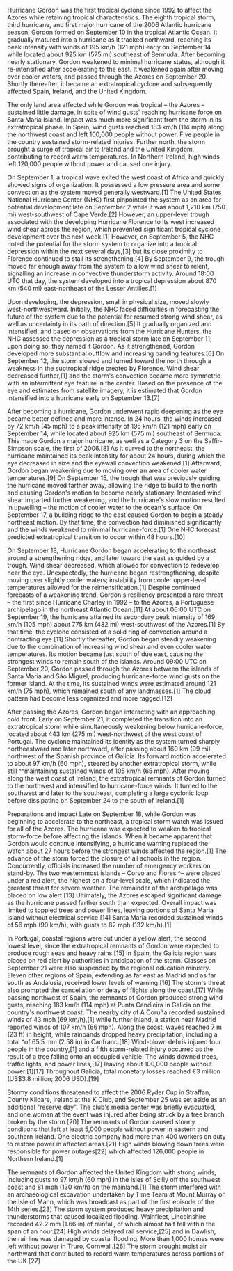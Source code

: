 Hurricane Gordon was the first tropical cyclone since 1992 to affect the Azores while retaining tropical characteristics. The eighth tropical storm, third hurricane, and first major hurricane of the 2006 Atlantic hurricane season, Gordon formed on September 10 in the tropical Atlantic Ocean. It gradually matured into a hurricane as it tracked northward, reaching its peak intensity with winds of 195 km/h (121 mph) early on September 14 while located about 925 km (575 mi) southeast of Bermuda. After becoming nearly stationary, Gordon weakened to minimal hurricane status, although it re-intensified after accelerating to the east. It weakened again after moving over cooler waters, and passed through the Azores on September 20. Shortly thereafter, it became an extratropical cyclone and subsequently affected Spain, Ireland, and the United Kingdom.

The only land area affected while Gordon was tropical – the Azores – sustained little damage, in spite of wind gusts' reaching hurricane force on Santa Maria Island. Impact was much more significant from the storm in its extratropical phase. In Spain, wind gusts reached 183 km/h (114 mph) along the northwest coast and left 100,000 people without power. Five people in the country sustained storm-related injuries. Further north, the storm brought a surge of tropical air to Ireland and the United Kingdom, contributing to record warm temperatures. In Northern Ireland, high winds left 120,000 people without power and caused one injury.

On September 1, a tropical wave exited the west coast of Africa and quickly showed signs of organization. It possessed a low pressure area and some convection as the system moved generally westward.[1] The United States National Hurricane Center (NHC) first pinpointed the system as an area for potential development late on September 2 while it was about 1,210 km (750 mi) west-southwest of Cape Verde.[2] However, an upper-level trough associated with the developing Hurricane Florence to its west increased wind shear across the region, which prevented significant tropical cyclone development over the next week.[1] However, on September 5, the NHC noted the potential for the storm system to organize into a tropical depression within the next several days,[3] but its close proximity to Florence continued to stall its strengthening.[4] By September 9, the trough moved far enough away from the system to allow wind shear to relent, signalling an increase in convective thunderstorm activity. Around 18:00 UTC that day, the system developed into a tropical depression about 870 km (540 mi) east-northeast of the Lesser Antilles.[1]

Upon developing, the depression, small in physical size, moved slowly west-northwestward. Initially, the NHC faced difficulties in forecasting the future of the system due to the potential for resumed strong wind shear, as well as uncertainty in its path of direction.[5] It gradually organized and intensified, and based on observations from the Hurricane Hunters, the NHC assessed the depression as a tropical storm late on September 11; upon doing so, they named it Gordon. As it strengthened, Gordon developed more substantial outflow and increasing banding features.[6] On September 12, the storm slowed and turned toward the north through a weakness in the subtropical ridge created by Florence. Wind shear decreased further,[1] and the storm's convection became more symmetric with an intermittent eye feature in the center. Based on the presence of the eye and estimates from satellite imagery, it is estimated that Gordon intensified into a hurricane early on September 13.[7]

After becoming a hurricane, Gordon underwent rapid deepening as the eye became better defined and more intense. In 24 hours, the winds increased by 72 km/h (45 mph) to a peak intensity of 195 km/h (121 mph) early on September 14, while located about 925 km (575 mi) southeast of Bermuda. This made Gordon a major hurricane, as well as a Category 3 on the Saffir-Simpson scale, the first of 2006.[8] As it curved to the northeast, the hurricane maintained its peak intensity for about 24 hours, during which the eye decreased in size and the eyewall convection weakened.[1] Afterward, Gordon began weakening due to moving over an area of cooler water temperatures.[9] On September 15, the trough that was previously guiding the hurricane moved farther away, allowing the ridge to build to the north and causing Gordon's motion to become nearly stationary. Increased wind shear imparted further weakening, and the hurricane's slow motion resulted in upwelling – the motion of cooler water to the ocean's surface. On September 17, a building ridge to the east caused Gordon to begin a steady northeast motion. By that time, the convection had diminished significantly and the winds weakened to minimal hurricane-force.[1] One NHC forecast predicted extratropical transition to occur within 48 hours.[10]

On September 18, Hurricane Gordon began accelerating to the northeast around a strengthening ridge, and later toward the east as guided by a trough. Wind shear decreased, which allowed for convection to redevelop near the eye. Unexpectedly, the hurricane began restrengthening, despite moving over slightly cooler waters; instability from cooler upper-level temperatures allowed for the reintensification.[1] Despite continued forecasts of a weakening trend, Gordon's resiliency presented a rare threat – the first since Hurricane Charley in 1992 – to the Azores, a Portuguese archipelago in the northeast Atlantic Ocean.[11] At about 06:00 UTC on September 19, the hurricane attained its secondary peak intensity of 169 km/h (105 mph) about 775 km (482 mi) west-southwest of the Azores.[1] By that time, the cyclone consisted of a solid ring of convection around a contracting eye.[11] Shortly thereafter, Gordon began steadily weakening due to the combination of increasing wind shear and even cooler water temperatures. Its motion became just south of due east, causing the strongest winds to remain south of the islands. Around 09:00 UTC on September 20, Gordon passed through the Azores between the islands of Santa Maria and São Miguel, producing hurricane-force wind gusts on the former island. At the time, its sustained winds were estimated around 121 km/h (75 mph), which remained south of any landmasses.[1] The cloud pattern had become less organized and more ragged.[12]

After passing the Azores, Gordon began interacting with an approaching cold front. Early on September 21, it completed the transition into an extratropical storm while simultaneously weakening below hurricane-force, located about 443 km (275 mi) west-northwest of the west coast of Portugal. The cyclone maintained its identity as the system turned sharply northeastward and later northward, after passing about 160 km (99 mi) northwest of the Spanish province of Galicia. Its forward motion accelerated to about 97 km/h (60 mph), steered by another extratropical storm, while still ^^maintaining sustained winds of 105 km/h (65 mph). After moving along the west coast of Ireland, the extratropical remnants of Gordon turned to the northwest and intensified to hurricane-force winds. It turned to the southwest and later to the southeast, completing a large cyclonic loop before dissipating on September 24 to the south of Ireland.[1]

Preparations and impact
Late on September 18, while Gordon was beginning to accelerate to the northeast, a tropical storm watch was issued for all of the Azores. The hurricane was expected to weaken to tropical storm-force before affecting the islands. When it became apparent that Gordon would continue intensifying, a hurricane warning replaced the watch about 27 hours before the strongest winds affected the region.[1] The advance of the storm forced the closure of all schools in the region. Concurrently, officials increased the number of emergency workers on stand-by. The two westernmost islands – Corvo and Flores ^– were placed under a red alert, the highest on a four-level scale, which indicated the greatest threat for severe weather. The remainder of the archipelago was placed on low alert.[13] Ultimately, the Azores escaped significant damage as the hurricane passed farther south than expected. Overall impact was limited to toppled trees and power lines, leaving portions of Santa Maria Island without electrical service.[14] Santa Maria recorded sustained winds of 56 mph (90 km/h), with gusts to 82 mph (132 km/h).[1]

In Portugal, coastal regions were put under a yellow alert, the second lowest level, since the extratropical remnants of Gordon were expected to produce rough seas and heavy rains.[15] In Spain, the Galicia region was placed on red alert by authorities in anticipation of the storm. Classes on September 21 were also suspended by the regional education ministry. Eleven other regions of Spain, extending as far east as Madrid and as far south as Andalusia, received lower levels of warning.[16] The storm's threat also prompted the cancellation or delay of flights along the coast.[17] While passing northwest of Spain, the remnants of Gordon produced strong wind gusts, reaching 183 km/h (114 mph) at Punta Candieira in Galicia on the country's northwest coast. The nearby city of A Coruña recorded sustained winds of 43 mph (69 km/h),[1] while further inland, a station near Madrid reported winds of 107 km/h (66 mph). Along the coast, waves reached 7 m (23 ft) in height, while rainbands dropped heavy precipitation, including a total ^of 65.5 mm (2.58 in) in Canfranc.[18] Wind-blown debris injured four people in the country,[1] and a fifth storm-related injury occurred as the result of a tree falling onto an occupied vehicle. The winds downed trees, traffic lights, and power lines,[17] leaving about 100,000 people without power.[1][17] Throughout Galicia, total monetary losses reached €3 million (US$3.8 million; 2006 USD).[19]

Stormy conditions threatened to affect the 2006 Ryder Cup in Straffan, County Kildare, Ireland at the K Club, and September 25 was set aside as an additional "reserve day". The club's media center was briefly evacuated, and one woman at the event was injured after being struck by a tree branch broken by the storm.[20] The remnants of Gordon caused stormy conditions that left at least 5,000 people without power in eastern and southern Ireland. One electric company had more than 400 workers on duty to restore power in affected areas.[21] High winds blowing down trees were responsible for power outages[22] which affected 126,000 people in Northern Ireland.[1]

The remnants of Gordon affected the United Kingdom with strong winds, including gusts to 97 km/h (60 mph) in the Isles of Scilly off the southwest coast and 81 mph (130 km/h) on the mainland.[1] The storm interfered with an archaeological excavation undertaken by Time Team at Mount Murray on the Isle of Mann, which was broadcast as part of the first episode of the 14th series.[23] The storm system produced heavy precipitation and thunderstorms that caused localized flooding. Wainfleet, Lincolnshire recorded 42.2 mm (1.66 in) of rainfall, of which almost half fell within the span of an hour.[24] High winds delayed rail service,[25] and in Dawlish, the rail line was damaged by coastal flooding. More than 1,000 homes were left without power in Truro, Cornwall.[26] The storm brought moist air northward that contributed to record warm temperatures across portions of the UK.[27]

